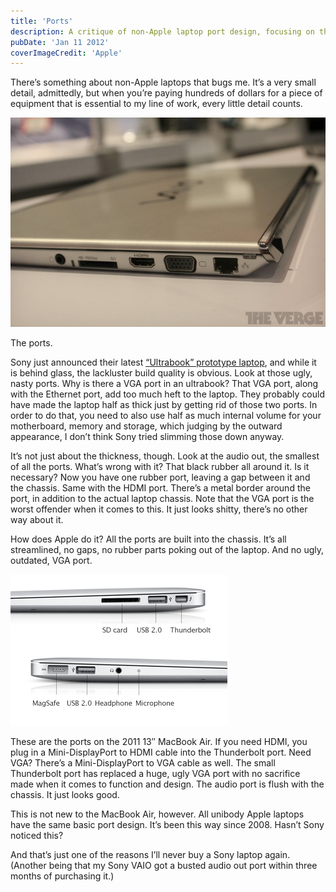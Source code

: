 ```yaml
---
title: 'Ports'
description: A critique of non-Apple laptop port design, focusing on the superior aesthetics and build quality of the MacBook Air's integrated ports compared to a Sony Ultrabook prototype.
pubDate: 'Jan 11 2012'
coverImageCredit: 'Apple'
---
```


There’s something about non-Apple laptops that bugs me. It’s a very small detail, admittedly, but when you’re paying hundreds of dollars for a piece of equipment that is essential to my line of work, every little detail counts.

![Ultrabook](../../assets/blogimages/ports/ultrabook-prototype-the-verge.png)

The ports.

Sony just announced their latest [“Ultrabook” prototype laptop](http://www.theverge.com/2012/1/10/2696098/sony-shows-off-vaio-ultrabook-prototype-behind-glass/in/2454903), and while it is behind glass, the lackluster build quality is obvious. Look at those ugly, nasty ports. Why is there a VGA port in an ultrabook? That VGA port, along with the Ethernet port, add too much heft to the laptop. They probably could have made the laptop half as thick just by getting rid of those two ports. In order to do that, you need to also use half as much internal volume for your motherboard, memory and storage, which judging by the outward appearance, I don’t think Sony tried slimming those down anyway.

It’s not just about the thickness, though. Look at the audio out, the smallest of all the ports. What’s wrong with it? That black rubber all around it. Is it necessary? Now you have one rubber port, leaving a gap between it and the chassis. Same with the HDMI port. There’s a metal border around the port, in addition to the actual laptop chassis. Note that the VGA port is the worst offender when it comes to this. It just looks shitty, there’s no other way about it.

How does Apple do it? All the ports are built into the chassis. It’s all streamlined, no gaps, no rubber parts poking out of the laptop. And no ugly, outdated, VGA port.

![Ports on a 2011 13" MacBook Air](../../assets/blogimages/ports/macbookair-ports-apple.png)

These are the ports on the 2011 13″ MacBook Air. If you need HDMI, you plug in a Mini-DisplayPort to HDMI cable into the Thunderbolt port. Need VGA? There’s a Mini-DisplayPort to VGA cable as well. The small Thunderbolt port has replaced a huge, ugly VGA port with no sacrifice made when it comes to function and design. The audio port is flush with the chassis. It just looks good.

This is not new to the MacBook Air, however. All unibody Apple laptops have the same basic port design. It’s been this way since 2008. Hasn’t Sony noticed this?

And that’s just one of the reasons I’ll never buy a Sony laptop again. (Another being that my Sony VAIO got a busted audio out port within three months of purchasing it.)
